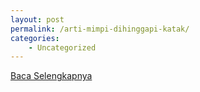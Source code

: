 ```yaml
---
layout: post
permalink: /arti-mimpi-dihinggapi-katak/
categories:
    - Uncategorized
---
```


[Baca Selengkapnya](/03)